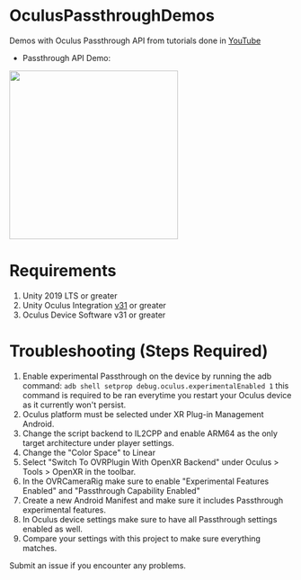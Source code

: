 # OculusPassthroughDemos
Demos with Oculus Passthrough API from tutorials done in [YouTube](https://www.youtube.com/dilmerv)

- Passthrough API Demo:
<img src="https://github.com/dilmerv/OculusPassthroughDemos/blob/master/docs/images/OculusPassthroughAPI_1.gif" width="300">

# Requirements
1. Unity 2019 LTS or greater
2. Unity Oculus Integration [v31](https://developer.oculus.com/downloads/package/unity-integration-archive/) or greater
3. Oculus Device Software v31 or greater

# Troubleshooting (Steps Required)

1. Enable experimental Passthrough on the device by running the adb command:
   ```adb shell setprop debug.oculus.experimentalEnabled 1``` this command is required to be ran everytime you restart your Oculus device as it currently won't persist.
2. Oculus platform must be selected under XR Plug-in Management Android.
3. Change the script backend to IL2CPP and enable ARM64 as the only target architecture under player settings.
4. Change the "Color Space" to Linear 
5. Select "Switch To OVRPlugin With OpenXR Backend" under Oculus > Tools > OpenXR in the toolbar.
6. In the OVRCameraRig make sure to enable "Experimental Features Enabled" and "Passthrough Capability Enabled" 
7. Create a new Android Manifest and make sure it includes Passthrough experimental features.
8. In Oculus device settings make sure to have all Passthrough settings enabled as well.
9. Compare your settings with this project to make sure everything matches.

Submit an issue if you encounter any problems.